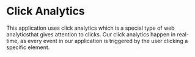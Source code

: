 # Click Analytics

This application uses click analytics which is a special type of web analyticsthat gives attention to clicks. Our click analytics happen in real-time, as every event in our application is triggered by the user clicking a specific element.
